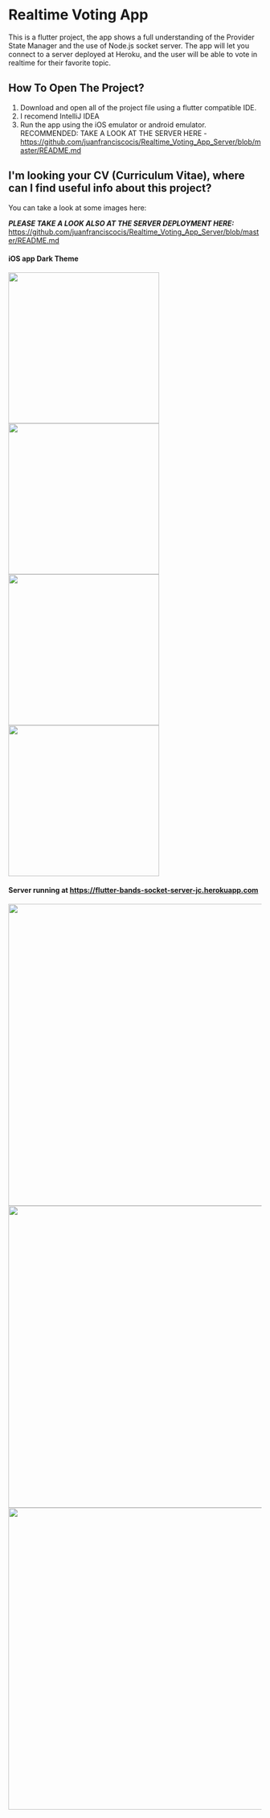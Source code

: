 # Realtime Voting App

This is a flutter project, the app shows a full understanding of the Provider State Manager and the use of Node.js socket server. The app will let you connect to a server deployed at Heroku, and the user will be able to vote in realtime for their favorite topic.

## How To Open The Project?
1. Download and open all of the project file using a flutter compatible IDE.
2. I recomend IntelliJ IDEA
3. Run the app using the iOS emulator or android emulator.
RECOMMENDED: TAKE A LOOK AT THE SERVER HERE - https://github.com/juanfranciscocis/Realtime_Voting_App_Server/blob/master/README.md

## I'm looking your CV (Curriculum Vitae), where can I find useful info about this project?
You can take a look at some images here:

***PLEASE TAKE A LOOK ALSO AT THE SERVER DEPLOYMENT HERE:*** https://github.com/juanfranciscocis/Realtime_Voting_App_Server/blob/master/README.md

#### iOS app Dark Theme

<p float="left">
  <img src="https://github.com/juanfranciscocis/Band_Names/blob/75953cf7de4616645ef11bdbb8ca80dbfbc3e706/README%20FILES/iOS/1.png"width="300"/>
  <img src="https://github.com/juanfranciscocis/Band_Names/blob/75953cf7de4616645ef11bdbb8ca80dbfbc3e706/README%20FILES/iOS/2.png"width="300"/>
  <img src="https://github.com/juanfranciscocis/Band_Names/blob/75953cf7de4616645ef11bdbb8ca80dbfbc3e706/README%20FILES/iOS/3.png"width="300"/>
  <img src="https://github.com/juanfranciscocis/Band_Names/blob/75953cf7de4616645ef11bdbb8ca80dbfbc3e706/README%20FILES/iOS/4.png"width="300"/>
</p>

#### Server running at https://flutter-bands-socket-server-jc.herokuapp.com
<p float="left">
  <img src="https://github.com/juanfranciscocis/Band_Names/blob/75953cf7de4616645ef11bdbb8ca80dbfbc3e706/README%20FILES/Server/1.png"width="600"/>
  <img src="https://github.com/juanfranciscocis/Band_Names/blob/75953cf7de4616645ef11bdbb8ca80dbfbc3e706/README%20FILES/Server/2.png"width="600"/>
  <img src="https://github.com/juanfranciscocis/Band_Names/blob/75953cf7de4616645ef11bdbb8ca80dbfbc3e706/README%20FILES/Server/3.png"width="600"/>
  
</p>


